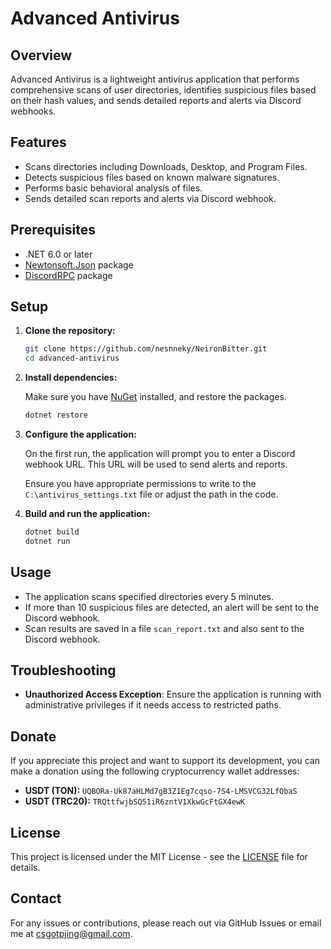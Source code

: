 # Advanced Antivirus

## Overview

Advanced Antivirus is a lightweight antivirus application that performs comprehensive scans of user directories, identifies suspicious files based on their hash values, and sends detailed reports and alerts via Discord webhooks.

## Features

- Scans directories including Downloads, Desktop, and Program Files.
- Detects suspicious files based on known malware signatures.
- Performs basic behavioral analysis of files.
- Sends detailed scan reports and alerts via Discord webhook.

## Prerequisites

- .NET 6.0 or later
- [Newtonsoft.Json](https://www.nuget.org/packages/Newtonsoft.Json/) package
- [DiscordRPC](https://www.nuget.org/packages/DiscordRPC/) package

## Setup

1. **Clone the repository:**

    ```sh
    git clone https://github.com/nesnneky/NeironBitter.git
    cd advanced-antivirus
    ```

2. **Install dependencies:**

    Make sure you have [NuGet](https://www.nuget.org/) installed, and restore the packages.

    ```sh
    dotnet restore
    ```

3. **Configure the application:**

    On the first run, the application will prompt you to enter a Discord webhook URL. This URL will be used to send alerts and reports.

    Ensure you have appropriate permissions to write to the `C:\antivirus_settings.txt` file or adjust the path in the code.

4. **Build and run the application:**

    ```sh
    dotnet build
    dotnet run
    ```

## Usage

- The application scans specified directories every 5 minutes.
- If more than 10 suspicious files are detected, an alert will be sent to the Discord webhook.
- Scan results are saved in a file `scan_report.txt` and also sent to the Discord webhook.

## Troubleshooting

- **Unauthorized Access Exception**: Ensure the application is running with administrative privileges if it needs access to restricted paths.

## Donate

If you appreciate this project and want to support its development, you can make a donation using the following cryptocurrency wallet addresses:

- **USDT (TON):** `UQBORa-Uk87aHLMd7gB3Z1Eg7cqso-7S4-LMSVCG32LfObaS`
- **USDT (TRC20):** `TRQttfwjbSQ51iR6zntV1XkwGcFtGX4ewK`

## License

This project is licensed under the MIT License - see the [LICENSE](LICENSE) file for details.

## Contact

For any issues or contributions, please reach out via GitHub Issues or email me at [csgotpjing@gmail.com](mailto:csgotpjing@gmail.com).

